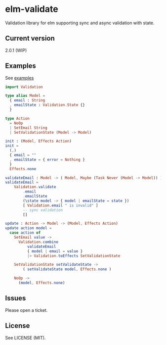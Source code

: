 # elm-validate

Validation library for elm supporting sync and async validation with state.

## Current version

2.0.1 (WIP)

## Examples

See [examples](https://github.com/shelakel/elm-validate/tree/master/examples)

```elm
import Validation

type alias Model =
  { email : String
  , emailState : Validation.State {}
  }

type Action
  = NoOp
  | SetEmail String
  | SetValidationState (Model -> Model)

init : (Model, Effects Action)
init =
  (,)
  { email = ""
  , emailState = { error = Nothing }
  }
  Effects.none

validateEmail : Model -> ( Model, Maybe (Task Never (Model -> Model)) )
validateEmail =
    Validation.validate
        .email
        .emailState
        (\state model -> { model | emailState = state })
        [ Validation.email " is invalid" ]
        -- sync validation
        []

update : Action -> Model -> (Model, Effects Action)
update action model =
  case action of
    SetEmail value ->
      Validation.combine
          validateEmail
          { model | email = value }
          |> Validation.toEffects SetValidationState

    SetValidationState setValidateState ->
        ( setValidateState model, Effects.none )

    NoOp ->
      (model, Effects.none)
```

## Issues

Please open a ticket.

## License

See LICENSE (MIT).
